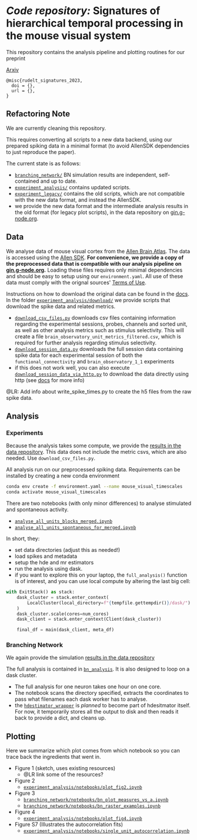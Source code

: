# _Code repository:_ Signatures of hierarchical temporal processing in the mouse visual system


This repository contains the analysis pipeline and plotting routines for our preprint

[Arxiv]()

```
@misc{rudelt_signatures_2023,
  doi = {},
  url = {},
}
```

## Refactoring Note

We are currently cleaning this repository.

This requires converting all scripts to a new data backend, using our prepared spiking data in a minimal format (to avoid AllenSDK dependencies to just reproduce the paper).

The current state is as follows:

- [`branching_network/`](branching_network) BN simulation results are independent, self-contained and up to date.
- [`experiment_analysis/`](experiment_analysis) contains updated scripts.
- [`experiment_legacy/`](experiment_legacy) contains the old scripts, which are not compatible with the new data format, and instead the AllenSDK.
- we provide the new data format and the intermediate analysis results in the old format (for legacy plot scripts), in the data repository on [gin.g-node.org](https://gin.g-node.org/pspitzner/mouse_visual_timescales).


## Data

We analyse data of mouse visual cortex from the [Allen Brain Atlas](https://atlas.brain-map.org/). The data is accessed using the [Allen SDK](http://alleninstitute.github.io/AllenSDK/install.html).
**For convenience, we provide a copy of the preprocessed data that is compatible with
our analysis pipeline on [gin.g-node.org](https://gin.g-node.org/pspitzner/mouse_visual_timescales).**
Loading these files requires only minimal dependencies and should be easy to setup using our `environment.yaml`. All use of these data must comply with the orignal sources' [Terms of Use](https://alleninstitute.org/terms-of-use/).

Instructions on how to download the original data can be found in the [docs](https://allensdk.readthedocs.io/en/latest/visual_coding_neuropixels.html).
In the folder [`experiment_analysis/download/`](/experiment_analysis/download/) we provide scripts that download the spike data and related metrics.

- [`download_csv_files.py`](/experiment_analysis/download/download_csv_files.py) downloads csv files containing information regarding the experimental sessions, probes, channels and sorted unit, as well as other analysis metrics such as stimulus selectivity. This will create a file `brain_observatory_unit_metrics_filtered.csv`, which is required for further analysis regarding stimulus selectivity.
- [`download_session_data.py`](/experiment_analysis/download/download_session_data.py) downloads the full session data containing spike data for each experimental session of both the `functional_connectivity` and `brain_observatory_1_1` experiments
- if this does not work well, you can also execute [`download_session_data_via_http.py`](/experiment_analysis/download/download_session_data_via_http.py) to download the data directly using http (see [docs](https://allensdk.readthedocs.io/en/latest/visual_coding_neuropixels.html) for more info)

@LR: Add info about write_spike_times.py to create the h5 files from the raw spike data.

## Analysis

### Experiments

Because the analysis takes some compute, we provide the [results in the data repository](https://gin.g-node.org/pspitzner/mouse_visual_timescales/src/6f278b915440a63988e0cbf658ed22150fec2538/experiment_analysis/dat/all_units_merged_blocks_with_spont.h5).
This data does not include the metric csvs, which are also needed. Use `download_csv_files.py`.

All analysis run on our preprocessed spiking data. Requirements can be installed
by creating a new conda environment

```bash
conda env create -f environment.yaml --name mouse_visual_timescales
conda activate mouse_visual_timescales
```

There are two notebooks (with only minor differences) to analyse stimulated and spontaneous activity.

- [`analyse_all_units_blocks_merged.ipynb`](/experiment_analysis/notebooks/analyse_all_units_blocks_merged.ipynb)
- [`analyse_all_units_spontaneous_for_merged.ipynb`](/experiment_analysis/notebooks/analyse_all_units_spontaneous_for_merged.ipynb)

In short, they:

- set data directories (adjust this as needed!)
- load spikes and metadata
- setup the hde and mr estimators
- run the analysis using dask.
- if you want to explore this on your laptop, the `full_analysis()` function is of interest, and you can use local compute by altering the last big cell:

```python
with ExitStack() as stack:
    dask_cluster = stack.enter_context(
        LocalCluster(local_directory=f"{tempfile.gettempdir()}/dask/")
    )
    dask_cluster.scale(cores=num_cores)
    dask_client = stack.enter_context(Client(dask_cluster))

    final_df = main(dask_client, meta_df)
```

### Branching Network

We again provide the simulation [results in the data repository](https://gin.g-node.org/pspitzner/mouse_visual_timescales/src/6f278b915440a63988e0cbf658ed22150fec2538/branching_network/dat/res_dset_bn_code_cleaned_merged.zarr.zip)

The full analysis is contained in [`bn_analysis`](/branching_network/notebooks/bn_analysis.ipynb).
It is also designed to loop on a dask cluster.

- The full analysis for one neuron takes one hour on one core.
- The notebook scans the directory specified, extracts the coordinates to pass what filenames each dask worker has to analyse.
- the [`hdestimator_wrapper`](/branching_network/ana/hdestimator_wrapper.py) is _planned_ to become part of hdesitmator itself. For now, it temporarily stores all the output to disk and then reads it back to provide a dict, and cleans up.


## Plotting

Here we summarize which plot comes from which notebook so you can trace back the ingredients that went in.

- Figure 1 (sketch, uses existing resources)
  - @LR link some of the resources?
- Figure 2
  - [`experiment_analysis/notebooks/plot_fig2.ipynb`](/experiment_analysis/notebooks/plot_fig2.ipynb)
- Figure 3
  + [`branching_network/notebooks/bn_plot_measures_vs_a.ipynb`](/branching_network/notebooks/bn_plot_measures_vs_a.ipynb)
  + [`branching_network/notebooks/bn_raster_examples.ipynb`](/branching_network/notebooks/bn_raster_examples.ipynb)
- Figure 4
  + [`experiment_analysis/notebooks/plot_fig4.ipynb`](/experiment_analysis/notebooks/plot_fig4.ipynb)
- Figure S7 (Illustrates the autocorrelation fits)
  + [`experiment_analysis/notebooks/single_unit_autocorrelation.ipynb`](/experiment_analysis/notebooks/single_unit_autocorrelation.ipynb)



